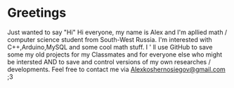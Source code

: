 # Greetings
Just wanted to say "Hi"
Hi everyone, my  name is Alex and I'm apllied math / computer science student from South-West Russia. I'm interested with C++,Arduino,MySQL and some cool math stuff. I ' ll use GitHub to save some my old projects for my Classmates and for everyone else who might be intersted AND to save and control versions of my own researches / developments. Feel free to contact me via Alexkoshernosiegov@gmail.com ;3
